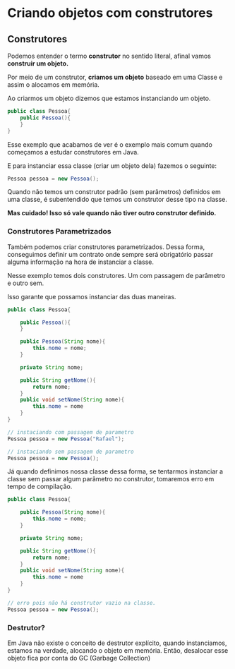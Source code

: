 # Criando objetos com construtores

## Construtores

Podemos entender o termo **construtor** no sentido literal, afinal vamos **construir um objeto.**

Por meio de um construtor, **criamos um objeto** baseado em uma Classe e assim o alocamos em
memória.

Ao criarmos um objeto dizemos que estamos instanciando um objeto.

```java
public class Pessoa{
	public Pessoa(){
	}
}
```

Esse exemplo que acabamos de ver é o exemplo mais comum quando começamos a estudar construtores em Java.

E para instanciar essa classe (criar um objeto dela) fazemos o seguinte:

```java
Pessoa pessoa = new Pessoa();
```

Quando não temos um construtor padrão (sem parâmetros) definidos em uma classe, é subentendido que temos um construtor desse tipo na classe.

**Mas cuidado! Isso só vale quando não tiver outro construtor definido.**

### Construtores Parametrizados

Também podemos criar construtores parametrizados.
Dessa forma, conseguimos definir um contrato onde sempre será obrigatório passar alguma informação na hora de instanciar a classe.

Nesse exemplo temos dois construtores. Um com passagem de parâmetro e outro sem.

Isso garante que possamos instanciar das duas maneiras.

```java
public class Pessoa{

	public Pessoa(){
	}

	public Pessoa(String nome){
		this.nome = nome;	
	}

	private String nome;

	public String getNome(){
		return nome;
	}
	public void setNome(String nome){
		this.nome = nome
	}
}
```

```java
// instaciando com passagem de parametro
Pessoa pessoa = new Pessoa("Rafael");

// instaciando sem passagem de parametro
Pessoa pessoa = new Pessoa();
```

Já quando definimos nossa classe dessa forma, se tentarmos instanciar a classe
sem passar algum parâmetro no construtor, tomaremos erro em tempo de compilação.

```java
public class Pessoa{

	public Pessoa(String nome){
		this.nome = nome;	
	}

	private String nome;

	public String getNome(){
		return nome;
	}
	public void setNome(String nome){
		this.nome = nome
	}
}
```

```java
// erro pois não há construtor vazio na classe.
Pessoa pessoa = new Pessoa();
```

### Destrutor?

Em Java não existe o conceito de destrutor explícito, quando instanciamos, estamos na verdade, alocando o objeto em memória. Então, desalocar esse objeto fica por conta do GC (Garbage Collection)